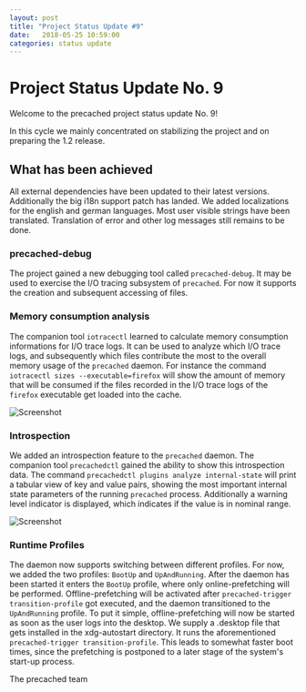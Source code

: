 ```yaml
---
layout: post
title: "Project Status Update #9"
date:   2018-05-25 10:59:00
categories: status update
---
```


# Project Status Update No. 9

Welcome to the precached project status update No. 9!

In this cycle we mainly concentrated on stabilizing the project and on
preparing the 1.2 release.

## What has been achieved

All external dependencies have been updated to their latest versions.
Additionally the big i18n support patch has landed. We added localizations
for the english and german languages. Most user visible strings have been
translated. Translation of error and other log messages still remains to be
done.

### precached-debug

The project gained a new debugging tool called `precached-debug`. It may be
used to exercise the I/O tracing subsystem of `precached`. For now it supports
the creation and subsequent accessing of files.

### Memory consumption analysis

The companion tool `iotracectl` learned to calculate memory consumption
informations for I/O trace logs. It can be used to analyze which I/O trace logs,
and subsequently which files contribute the most to the overall memory usage of
the `precached` daemon. For instance the command
`iotracectl sizes --executable=firefox` will show the amount of memory that
will be consumed if the files recorded in the I/O trace logs of the `firefox`
executable get loaded into the cache.

![Screenshot](/precached/images/iotracectl-sizes.png)

### Introspection

We added an introspection feature to the `precached` daemon. The companion tool
`precachedctl` gained the ability to show this introspection data.
The command `precachedctl plugins analyze internal-state` will print a tabular
view of key and value pairs, showing the most important internal state
parameters of the running `precached` process. Additionally a warning level
indicator is displayed, which indicates if the value is in nominal range.

![Screenshot](/precached/images/precachedctl-internal-state.png)

### Runtime Profiles

The daemon now supports switching between different profiles. For now, we added
the two profiles: `BootUp` and `UpAndRunning`. After the daemon has been started
it enters the `BootUp` profile, where only online-prefetching will be performed.
Offline-prefetching will be activated after
`precached-trigger transition-profile` got executed, and the daemon transitioned
to the `UpAndRunning` profile. To put it simple, offline-prefetching will now
be started as soon as the user logs into the desktop. We supply a .desktop
file that gets installed in the xdg-autostart directory. It runs the
aforementioned `precached-trigger transition-profile`. This leads to somewhat
faster boot times, since the prefetching is postponed to a later stage of the
system's start-up process.

The precached team
